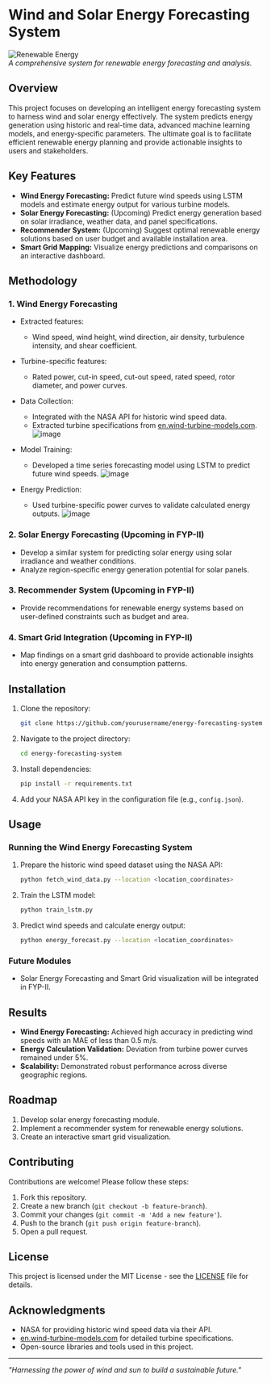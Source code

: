 # Wind and Solar Energy Forecasting System

![Renewable Energy](https://via.placeholder.com/1000x300?text=Renewable+Energy+Forecasting+System)  
_A comprehensive system for renewable energy forecasting and analysis._

## Overview
This project focuses on developing an intelligent energy forecasting system to harness wind and solar energy effectively. The system predicts energy generation using historic and real-time data, advanced machine learning models, and energy-specific parameters. The ultimate goal is to facilitate efficient renewable energy planning and provide actionable insights to users and stakeholders.

## Key Features
- **Wind Energy Forecasting:** Predict future wind speeds using LSTM models and estimate energy output for various turbine models.
- **Solar Energy Forecasting:** (Upcoming) Predict energy generation based on solar irradiance, weather data, and panel specifications.
- **Recommender System:** (Upcoming) Suggest optimal renewable energy solutions based on user budget and available installation area.
- **Smart Grid Mapping:** Visualize energy predictions and comparisons on an interactive dashboard.

## Methodology

### 1. Wind Energy Forecasting
- Extracted features:
  - Wind speed, wind height, wind direction, air density, turbulence intensity, and shear coefficient.
- Turbine-specific features:
  - Rated power, cut-in speed, cut-out speed, rated speed, rotor diameter, and power curves.
- Data Collection:
  - Integrated with the NASA API for historic wind speed data.
  - Extracted turbine specifications from [en.wind-turbine-models.com](https://en.wind-turbine-models.com/).
     ![image](https://github.com/user-attachments/assets/43df3798-7463-412b-aaca-d4c8debd0066)
- Model Training:
  - Developed a time series forecasting model using LSTM to predict future wind speeds.
    ![image](https://github.com/user-attachments/assets/8bf279e7-2877-410d-b3ad-1aac73077da8)

- Energy Prediction:
  - Used turbine-specific power curves to validate calculated energy outputs.
    ![image](https://github.com/user-attachments/assets/6320167f-0ccc-4237-93ae-1a7c96a66718)


### 2. Solar Energy Forecasting (Upcoming in FYP-II)
- Develop a similar system for predicting solar energy using solar irradiance and weather conditions.
- Analyze region-specific energy generation potential for solar panels.

### 3. Recommender System (Upcoming in FYP-II)
- Provide recommendations for renewable energy systems based on user-defined constraints such as budget and area.

### 4. Smart Grid Integration (Upcoming in FYP-II)
- Map findings on a smart grid dashboard to provide actionable insights into energy generation and consumption patterns.

## Installation

1. Clone the repository:
   ```bash
   git clone https://github.com/yourusername/energy-forecasting-system.git
   ```
2. Navigate to the project directory:
   ```bash
   cd energy-forecasting-system
   ```
3. Install dependencies:
   ```bash
   pip install -r requirements.txt
   ```
4. Add your NASA API key in the configuration file (e.g., `config.json`).

## Usage

### Running the Wind Energy Forecasting System
1. Prepare the historic wind speed dataset using the NASA API:
   ```bash
   python fetch_wind_data.py --location <location_coordinates>
   ```
2. Train the LSTM model:
   ```bash
   python train_lstm.py
   ```
3. Predict wind speeds and calculate energy output:
   ```bash
   python energy_forecast.py --location <location_coordinates>
   ```

### Future Modules
- Solar Energy Forecasting and Smart Grid visualization will be integrated in FYP-II.

## Results
- **Wind Energy Forecasting:** Achieved high accuracy in predicting wind speeds with an MAE of less than 0.5 m/s.
- **Energy Calculation Validation:** Deviation from turbine power curves remained under 5%.
- **Scalability:** Demonstrated robust performance across diverse geographic regions.

## Roadmap
1. Develop solar energy forecasting module.
2. Implement a recommender system for renewable energy solutions.
3. Create an interactive smart grid visualization.

## Contributing
Contributions are welcome! Please follow these steps:
1. Fork this repository.
2. Create a new branch (`git checkout -b feature-branch`).
3. Commit your changes (`git commit -m 'Add a new feature'`).
4. Push to the branch (`git push origin feature-branch`).
5. Open a pull request.

## License
This project is licensed under the MIT License - see the [LICENSE](LICENSE) file for details.

## Acknowledgments
- NASA for providing historic wind speed data via their API.
- [en.wind-turbine-models.com](https://en.wind-turbine-models.com/) for detailed turbine specifications.
- Open-source libraries and tools used in this project.

---

_"Harnessing the power of wind and sun to build a sustainable future."_

